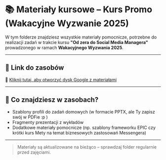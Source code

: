 # 📚 Materiały kursowe – Kurs Promo (Wakacyjne Wyzwanie 2025)

W tym folderze znajdziesz wszystkie materiały pomocnicze, potrzebne do realizacji zadań w trakcie kursu **"Od zera do Social Media Managera"** prowadzonego w ramach **Wakacyjnego Wyzwania 2025**.

---

## 📁 Link do zasobów

🔗 [Kliknij tutaj, aby otworzyć dysk Google z materiałami](https://drive.google.com/drive/folders/1pJoItIiHE8L1an-HUeGnkGZFV5DwVdsq?usp=drive_link)

---

## 🧠 Co znajdziesz w zasobach?

- Szablony profili do zadań domowych (w formacie PPTX, ale Ty zapisz swój w PDFie :p )
- Fragmenty prezentacji z wykładów
- Dodatkowe materiały pomocnicze (np. szablony frameworku EPIC czy krótki kurs Mety na temat biznesowych zastosowań Messengera)

---

> Materiały są aktualizowane na bieżąco – sprawdzaj folder regularnie przed zajęciami.